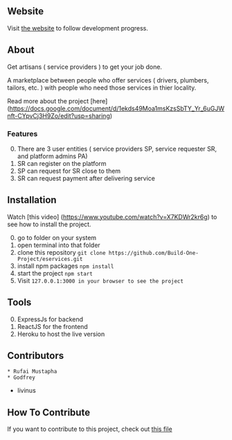 
## Website

Visit [the website](https://sleepy-wildwood-97787.herokuapp.com/)
to follow development progress.

## About
Get artisans ( service providers ) to get your job done.

A marketplace between people who offer services ( drivers, plumbers, tailors, etc. ) with people who need those services in thier locality.

Read more about the project [here] (https://docs.google.com/document/d/1ekds49Moa1msKzsSbTY_Yr_6uGJWnft-CYpvCj3H9Zo/edit?usp=sharing)

### Features

0. There are 3 user entities ( service providers SP, service requester SR, and platform admins PA)
1. SR can register on the platform
2. SP can request for SR close to them
3. SR can request payment after delivering service

## Installation
Watch [this video] (https://www.youtube.com/watch?v=X7KDWr2kr6g) to see how to install the project.

0. go to folder on your system
1. open terminal into that folder
2. clone this repository
`git clone https://github.com/Build-One-Project/eservices.git`
3. install npm packages
`npm install`
4. start the project
`npm start`
5. Visit
`127.0.0.1:3000 in your browser to see the project`

## Tools

0. ExpressJs for backend
1. ReactJS for the frontend
2. Heroku to host the live version


## Contributors	 
	* Rufai Mustapha
	* Godfrey
  * livinus
	
## How To Contribute
If you want to contribute to this project, check out [this file](https://github.com/Build-One-Project/eservices/blob/master/HowToContribute.md)



